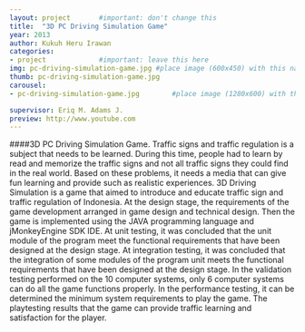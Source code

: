 ```yaml
---
layout: project       #important: don't change this
title:  "3D PC Driving Simulation Game"
year: 2013
author: Kukuh Heru Irawan
categories:
- project             #important: leave this here
img: pc-driving-simulation-game.jpg #place image (600x450) with this name in /assets/img/project/
thumb: pc-driving-simulation-game.jpg
carousel:
- pc-driving-simulation-game.jpg        #place image (1280x600) with this name in /assets/img/project/carousel/  

supervisor: Eriq M. Adams J.
preview: http://www.youtube.com
---
```

####3D PC Driving Simulation Game.
Traffic signs and traffic regulation is a subject that needs to be learned. During this time, people had to learn by read and memorize the traffic signs and not all traffic signs they could find in the real world. Based on these problems, it needs a media that can give fun learning and provide such as realistic experiences. 3D Driving Simulation is a game that aimed to introduce and educate traffic sign and traffic regulation of Indonesia. At the design stage, the requirements of the game development arranged in game design and technical design. Then the game is implemented using the JAVA programming language and jMonkeyEngine SDK IDE. At unit testing, it was concluded that the unit module of the program meet the functional requirements that have been designed at the design stage. At integration testing, it was concluded that the integration of some modules of the program unit meets the functional requirements that have been designed at the design stage. In the validation testing performed on the 10 computer systems, only 6 computer systems can do all the game functions properly. In the performance testing, it can be determined the minimum system requirements to play the game. The playtesting results that the game can provide traffic learning and satisfaction for the player.
